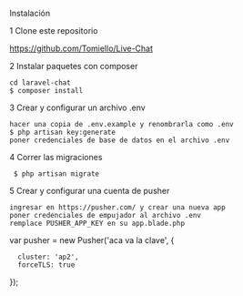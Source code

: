 Instalación

1 Clone este repositorio

   https://github.com/Tomiello/Live-Chat
   
2 Instalar paquetes con composer

    cd laravel-chat
    $ composer install
    
3 Crear y configurar un archivo .env

    hacer una copia de .env.example y renombrarla como .env
    $ php artisan key:generate
    poner credenciales de base de datos en el archivo .env 
    
4  Correr las migraciones 

     $ php artisan migrate
     
5 Crear y configurar una cuenta de pusher

    ingresar en https://pusher.com/ y crear una nueva app
    poner credenciales de empujador al archivo .env 
    remplace PUSHER_APP_KEY en su app.blade.php

   var pusher = new Pusher('aca va la clave', {
   
      cluster: 'ap2',
      forceTLS: true
   });
